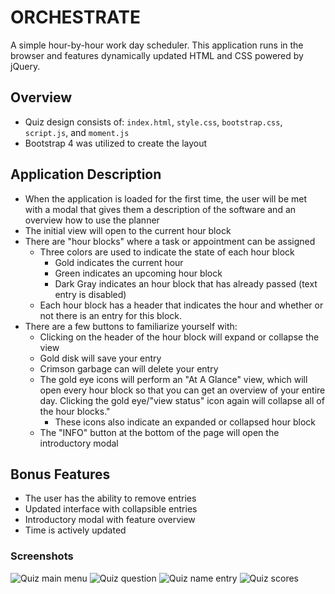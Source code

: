 # ORCHESTRATE
A simple hour-by-hour work day scheduler. This application runs in the browser and features dynamically updated HTML and CSS powered by jQuery.

## Overview

* Quiz design consists of: `index.html`, `style.css`, `bootstrap.css`, `script.js`, and `moment.js`
* Bootstrap 4 was utilized to create the layout

## Application Description

* When the application is loaded for the first time, the user will be met with a modal that gives them a description of the         software and an overview how to use the planner
* The initial view will open to the current hour block
* There are "hour blocks" where a task or appointment can be assigned
    * Three colors are used to indicate the state of each hour block
        * Gold indicates the current hour
        * Green indicates an upcoming hour block
        * Dark Gray indicates an hour block that has already passed (text entry is disabled)
    * Each hour block has a header that indicates the hour and whether or not there is an entry for this block.
* There are a few buttons to familiarize yourself with:
    * Clicking on the header of the hour block will expand or collapse the view
    * Gold disk will save your entry
    * Crimson garbage can will delete your entry
    * The gold eye icons will perform an "At A Glance" view, which will open every hour block so that you can get an overview of         your entire day. Clicking the gold eye/"view status" icon again will collapse all of the hour blocks."
        * These icons also indicate an expanded or collapsed hour block
    * The "INFO" button at the bottom of the page will open the introductory modal 

## Bonus Features

* The user has the ability to remove entries
* Updated interface with collapsible entries
* Introductory modal with feature overview
* Time is actively updated

### Screenshots

![Quiz main menu](/images/screen1.png)
![Quiz question](/images/screen2.png)
![Quiz name entry](/images/screen3.png)
![Quiz scores](/images/screen4.png)

